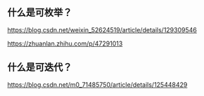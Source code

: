 ## 什么是可枚举？

https://blog.csdn.net/weixin_52624519/article/details/129309546

https://zhuanlan.zhihu.com/p/47291013

## 什么是可迭代？

https://blog.csdn.net/m0_71485750/article/details/125448429

